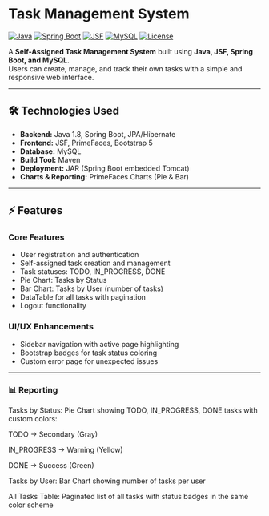 # Task Management System

[![Java](https://img.shields.io/badge/Java-1.8-blue)](https://www.oracle.com/java/)
[![Spring Boot](https://img.shields.io/badge/Spring%20Boot-2.7.0-brightgreen)](https://spring.io/projects/spring-boot)
[![JSF](https://img.shields.io/badge/JSF-2.2-orange)](https://jakarta.ee/specifications/faces/)
[![MySQL](https://img.shields.io/badge/MySQL-8.0-blue)](https://www.mysql.com/)
[![License](https://img.shields.io/badge/License-MIT-green)](LICENSE)

A **Self-Assigned Task Management System** built using **Java, JSF, Spring Boot, and MySQL**.  
Users can create, manage, and track their own tasks with a simple and responsive web interface.

---

## 🛠️ Technologies Used
- **Backend:** Java 1.8, Spring Boot, JPA/Hibernate
- **Frontend:** JSF, PrimeFaces, Bootstrap 5
- **Database:** MySQL
- **Build Tool:** Maven
- **Deployment:** JAR (Spring Boot embedded Tomcat)
- **Charts & Reporting:** PrimeFaces Charts (Pie & Bar)

---

## ⚡ Features
### Core Features
- User registration and authentication
- Self-assigned task creation and management
- Task statuses: TODO, IN_PROGRESS, DONE
- Pie Chart: Tasks by Status
- Bar Chart: Tasks by User (number of tasks)
- DataTable for all tasks with pagination
- Logout functionality

### UI/UX Enhancements
- Sidebar navigation with active page highlighting
- Bootstrap badges for task status coloring
- Custom error page for unexpected issues

---

### 📊 Reporting

Tasks by Status: Pie Chart showing TODO, IN_PROGRESS, DONE tasks with custom colors:

TODO → Secondary (Gray)

IN_PROGRESS → Warning (Yellow)

DONE → Success (Green)

Tasks by User: Bar Chart showing number of tasks per user

All Tasks Table: Paginated list of all tasks with status badges in the same color scheme
